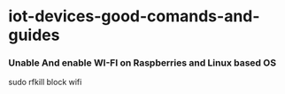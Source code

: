 # iot-devices-good-comands-and-guides

### Unable And enable WI-FI on Raspberries and Linux based OS

sudo rfkill block wifi
